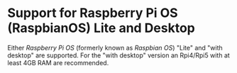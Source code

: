 # Support for Raspberry Pi OS (RaspbianOS) Lite and Desktop

Either *Raspberry Pi OS* (formerly known as *Raspbian OS*) "Lite" and "with desktop" are supported.
For the "with desktop" version an Rpi4/Rpi5 with at least 4GB RAM are recommended.

[.status]: done/translated
